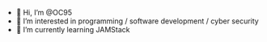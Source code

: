 - 👋 Hi, I’m @OC95
- 👀 I’m interested in programming / software development / cyber security
- 🌱 I’m currently learning JAMStack

<!---
OC95/OC95 is a ✨ special ✨ repository because its `README.md` (this file) appears on your GitHub profile.
You can click the Preview link to take a look at your changes.
--->
